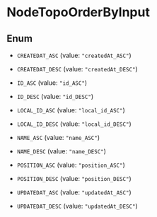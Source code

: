 

# NodeTopoOrderByInput

## Enum


* `CREATEDAT_ASC` (value: `"createdAt_ASC"`)

* `CREATEDAT_DESC` (value: `"createdAt_DESC"`)

* `ID_ASC` (value: `"id_ASC"`)

* `ID_DESC` (value: `"id_DESC"`)

* `LOCAL_ID_ASC` (value: `"local_id_ASC"`)

* `LOCAL_ID_DESC` (value: `"local_id_DESC"`)

* `NAME_ASC` (value: `"name_ASC"`)

* `NAME_DESC` (value: `"name_DESC"`)

* `POSITION_ASC` (value: `"position_ASC"`)

* `POSITION_DESC` (value: `"position_DESC"`)

* `UPDATEDAT_ASC` (value: `"updatedAt_ASC"`)

* `UPDATEDAT_DESC` (value: `"updatedAt_DESC"`)



